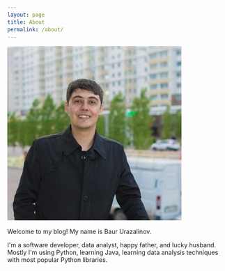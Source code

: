 ```yaml
---
layout: page
title: About
permalink: /about/
---
```


![Baur](/assets/baur.png "Baur Urazalinov")

Welcome to my blog!
My name is Baur Urazalinov. <br>

I'm a software developer, data analyst, happy father, and lucky husband. <br>
Mostly I'm using Python, learning Java, learning data analysis techniques with most popular Python libraries. <br> 

